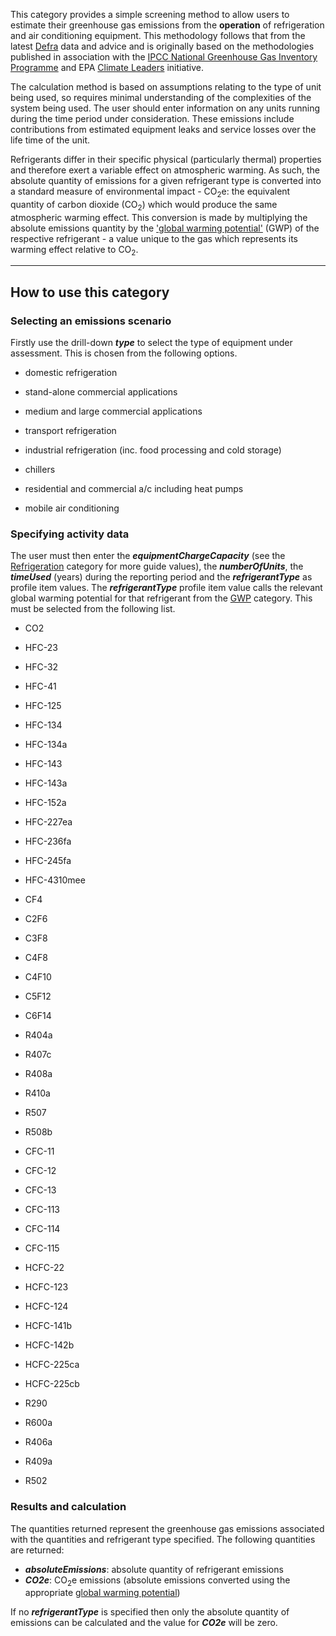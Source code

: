 This category provides a simple screening method to allow users to
estimate their greenhouse gas emissions from the **operation** of
refrigeration and air conditioning equipment. This methodology follows
that from the latest
[Defra](http://www.defra.gov.uk/environment/economy/business-efficiency/reporting)
data and advice and is originally based on the methodologies published
in association with the [IPCC National Greenhouse Gas Inventory
Programme](http://www.ipcc-nggip.iges.or.jp/public/2006gl/pdf/3_Volume3/V3_7_Ch7_ODS_Substitutes.pdf)
and EPA [Climate
Leaders](http://www.epa.gov/climateleaders/documents/resources/mfgrfg.pdf)
initiative.

The calculation method is based on assumptions relating to the type of
unit being used, so requires minimal understanding of the complexities
of the system being used. The user should enter information on any units
running during the time period under consideration. These emissions
include contributions from estimated equipment leaks and service losses
over the life time of the unit.

Refrigerants differ in their specific physical (particularly thermal)
properties and therefore exert a variable effect on atmospheric warming.
As such, the absolute quantity of emissions for a given refrigerant type
is converted into a standard measure of environmental impact - CO<sub>2</sub>e:
the equivalent quantity of carbon dioxide (CO<sub>2</sub>) which would produce
the same atmospheric warming effect. This conversion is made by
multiplying the absolute emissions quantity by the ['global warming
potential'](Greenhouse_gases_Global_warming_potentials) (GWP) of the
respective refrigerant - a value unique to the gas which represents its
warming effect relative to CO<sub>2</sub>.

-----

## How to use this category

### Selecting an emissions scenario

Firstly use the drill-down ***type*** to select the type of equipment
under assessment. This is chosen from the following options.

  - domestic refrigeration

<!-- end list -->

  - stand-alone commercial applications

<!-- end list -->

  - medium and large commercial applications

<!-- end list -->

  - transport refrigeration

<!-- end list -->

  - industrial refrigeration (inc. food processing and cold storage)

<!-- end list -->

  - chillers

<!-- end list -->

  - residential and commercial a/c including heat pumps

<!-- end list -->

  - mobile air conditioning

### Specifying activity data

The user must then enter the ***equipmentChargeCapacity*** (see the
[Refrigeration](Refrigeration) category for more guide values), the
***numberOfUnits***, the ***timeUsed*** (years) during the reporting
period and the ***refrigerantType*** as profile item values. The
***refrigerantType*** profile item value calls the relevant global
warming potential for that refrigerant from the
[GWP](Greenhouse_gases_Global_warming_potentials) category. This must be
selected from the following list.

  - CO2

<!-- end list -->

  - HFC-23

<!-- end list -->

  - HFC-32

<!-- end list -->

  - HFC-41

<!-- end list -->

  - HFC-125

<!-- end list -->

  - HFC-134

<!-- end list -->

  - HFC-134a

<!-- end list -->

  - HFC-143

<!-- end list -->

  - HFC-143a

<!-- end list -->

  - HFC-152a

<!-- end list -->

  - HFC-227ea

<!-- end list -->

  - HFC-236fa

<!-- end list -->

  - HFC-245fa

<!-- end list -->

  - HFC-4310mee

<!-- end list -->

  - CF4

<!-- end list -->

  - C2F6

<!-- end list -->

  - C3F8

<!-- end list -->

  - C4F8

<!-- end list -->

  - C4F10

<!-- end list -->

  - C5F12

<!-- end list -->

  - C6F14

<!-- end list -->

  - R404a

<!-- end list -->

  - R407c

<!-- end list -->

  - R408a

<!-- end list -->

  - R410a

<!-- end list -->

  - R507

<!-- end list -->

  - R508b

<!-- end list -->

  - CFC-11

<!-- end list -->

  - CFC-12

<!-- end list -->

  - CFC-13

<!-- end list -->

  - CFC-113

<!-- end list -->

  - CFC-114

<!-- end list -->

  - CFC-115

<!-- end list -->

  - HCFC-22

<!-- end list -->

  - HCFC-123

<!-- end list -->

  - HCFC-124

<!-- end list -->

  - HCFC-141b

<!-- end list -->

  - HCFC-142b

<!-- end list -->

  - HCFC-225ca

<!-- end list -->

  - HCFC-225cb

<!-- end list -->

  - R290

<!-- end list -->

  - R600a

<!-- end list -->

  - R406a

<!-- end list -->

  - R409a

<!-- end list -->

  - R502

### Results and calculation

The quantities returned represent the greenhouse gas emissions
associated with the quantities and refrigerant type specified. The
following quantities are returned:

  - ***absoluteEmissions***: absolute quantity of refrigerant emissions
  - ***CO2e***: CO<sub>2</sub>e emissions (absolute emissions converted using
    the appropriate [global warming
    potential](Greenhouse_gases_Global_warming_potentials))

If no ***refrigerantType*** is specified then only the absolute quantity
of emissions can be calculated and the value for ***CO2e*** will be
zero.
